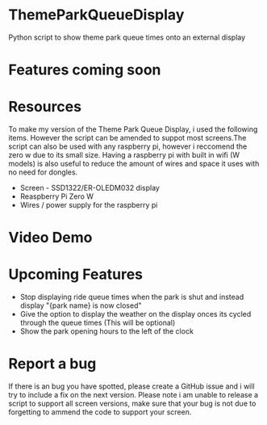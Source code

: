 # ThemeParkQueueDisplay
Python script to show theme park queue times onto an external display

# Features coming soon

# Resources

To make my version of the Theme Park Queue Display, i used the following items. However the script can be amended to suppot most screens.The script can also be used with any raspberry pi, however i reccomend the zero w due to its small size. Having a raspberry pi with built in wifi (W models) is also useful to reduce the amount of wires and space it uses with no need for dongles. 

 + Screen - SSD1322/ER-OLEDM032 display 
 + Reaspberry Pi Zero W
 + Wires / power supply for the raspberry pi 




# Video Demo



# Upcoming Features

+ Stop displaying ride queue times when the park is shut and instead display "{park name} is now closed"
+ Give the option to display the weather on the display onces its cycled through the queue times (This will be optional)
+ Show the park opening hours to the left of the clock 

# Report a bug 

If there is an bug you have spotted, please create a GitHub issue and i will try to include a fix on the next version. Please note i am unable to
release a script to support all screen versions, make sure that your bug is not due to forgetting to ammend the code to support your screen. 
